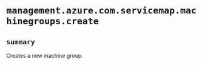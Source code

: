 # `management.azure.com.servicemap.machinegroups.create`

## `summary`
Creates a new machine group.


